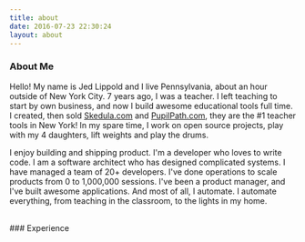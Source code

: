 ```yaml
---
title: about
date: 2016-07-23 22:30:24
layout: about
---
```


### About Me


Hello! My name is Jed Lippold and I live Pennsylvania, about an hour outside of New York City. 7 years ago, I was a teacher. I left teaching to start by own business, and now I build awesome educational tools full time. I created, then sold [Skedula.com](http://skedula.com) and [PupilPath.com](http://pupilpath.com), they are the #1 teacher tools in New York! In my spare time, I work on open source projects, play with my 4 daughters, lift weights and play the drums.

I enjoy building and shipping product. I'm a developer who loves to write code. I am a software architect who has designed complicated systems. I have managed a team of 20+ developers. I've done operations to scale products from 0 to 1,000,000 sessions. I've been a product manager, and I've built awesome applications. And most of all, I automate. I automate everything, from teaching in the classroom, to the lights in my home.

<br/>
### Experience


